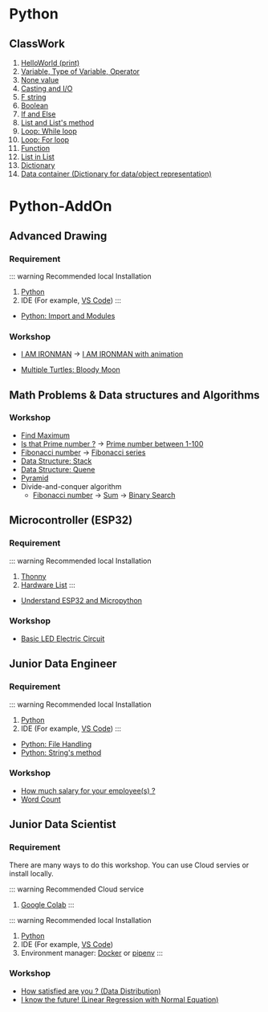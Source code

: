 # Python

## ClassWork

1. [HelloWorld (print)](./classwork/HelloWorld.md)
1. [Variable, Type of Variable, Operator](./classwork/Variable/Variable.md)
1. [None value]()
1. [Casting and I/O]()
1. [F string]()
1. [Boolean]()
1. [If and Else]()
1. [List and List's method]()
1. [Loop: While loop]()
1. [Loop: For loop]()
1. [Function]()
1. [List in List](./classwork/ListInList.md)
1. [Dictionary]()
1. [Data container (Dictionary for data/object representation)]()

# Python-AddOn

## Advanced Drawing

### Requirement

::: warning Recommended local Installation
1. [Python](https://www.python.org/)
2. IDE (For example, [VS Code](https://code.visualstudio.com/))
:::

- [Python: Import and Modules](./addon-lesson/AdvancedDrawing/import.md)

### Workshop

- [I AM IRONMAN](./addon-lesson/AdvancedDrawing/IAmIronman-1.md) -> [I AM IRONMAN with animation](./addon-lesson/AdvancedDrawing/IAmIronman-2.md)

- [Multiple Turtles: Bloody Moon](./addon-lesson/AdvancedDrawing/BloodyMoon.md)

## Math Problems & Data structures and Algorithms

### Workshop
- [Find Maximum]()
- [Is that Prime number ?]() -> [Prime number between 1-100]()
- [Fibonacci number]() -> [Fibonacci series]()
- [Data Structure: Stack]()
- [Data Structure: Quene]()
- [Pyramid]()
- Divide-and-conquer algorithm 
    - [Fibonacci number]() -> [Sum]() -> [Binary Search]()

## Microcontroller (ESP32)
### Requirement

::: warning Recommended local Installation
1. [Thonny](https://thonny.org/)
2. [Hardware List]()
:::

- [Understand ESP32 and Micropython]()

### Workshop
- [Basic LED Electric Circuit]()


## Junior Data Engineer

### Requirement

::: warning Recommended local Installation
1. [Python](https://www.python.org/)
2. IDE (For example, [VS Code](https://code.visualstudio.com/))
:::

- [Python: File Handling]()
- [Python: String's method]()

### Workshop
- [How much salary for your employee(s) ?]()
- [Word Count]()


## Junior Data Scientist

### Requirement
There are many ways to do this workshop. You can use Cloud servies or install locally.

::: warning Recommended Cloud service
1. [Google Colab](https://colab.research.google.com/)
:::

::: warning Recommended local Installation
1. [Python](https://www.python.org/)
2. IDE (For example, [VS Code](https://code.visualstudio.com/))
3. Environment manager: [Docker]() or [pipenv]()
:::

### Workshop
- [How satisfied are you ? (Data Distribution)]()
- [I know the future! (Linear Regression with Normal Equation)]()